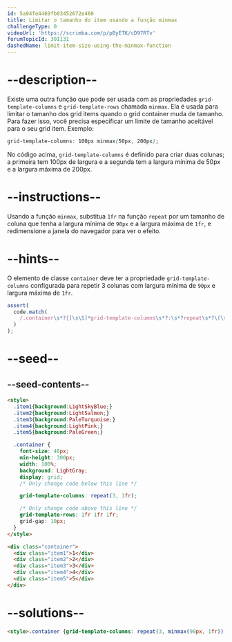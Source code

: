 ```yaml
---
id: 5a94fe4469fb03452672e460
title: Limitar o tamanho do item usando a função minmax
challengeType: 0
videoUrl: 'https://scrimba.com/p/pByETK/cD97RTv'
forumTopicId: 301131
dashedName: limit-item-size-using-the-minmax-function
---
```


# --description--

Existe uma outra função que pode ser usada com as propriedades `grid-template-columns` e `grid-template-rows` chamada `minmax`. Ela é usada para limitar o tamanho dos grid items quando o grid container muda de tamanho. Para fazer isso, você precisa especificar um limite de tamanho aceitável para o seu grid item. Exemplo:

```css
grid-template-columns: 100px minmax(50px, 200px);
```

No código acima, `grid-template-columns` é definido para criar duas colunas; a primeira tem 100px de largura e a segunda tem a largura mínima de 50px e a largura máxima de 200px.

# --instructions--

Usando a função `minmax`, substitua `1fr` na função `repeat` por um tamanho de coluna que tenha a largura mínima de `90px` e a largura máxima de `1fr`, e redimensione a janela do navegador para ver o efeito.

# --hints--

O elemento de classe `container` deve ter a propriedade `grid-template-columns` configurada para repetir 3 colunas com largura mínima de `90px` e largura máxima de `1fr`.

```js
assert(
  code.match(
    /.container\s*?{[\s\S]*grid-template-columns\s*?:\s*?repeat\s*?\(\s*?3\s*?,\s*?minmax\s*?\(\s*?90px\s*?,\s*?1fr\s*?\)\s*?\)\s*?;[\s\S]*}/gi
  )
);
```

# --seed--

## --seed-contents--

```html
<style>
  .item1{background:LightSkyBlue;}
  .item2{background:LightSalmon;}
  .item3{background:PaleTurquoise;}
  .item4{background:LightPink;}
  .item5{background:PaleGreen;}

  .container {
    font-size: 40px;
    min-height: 300px;
    width: 100%;
    background: LightGray;
    display: grid;
    /* Only change code below this line */

    grid-template-columns: repeat(3, 1fr);

    /* Only change code above this line */
    grid-template-rows: 1fr 1fr 1fr;
    grid-gap: 10px;
  }
</style>

<div class="container">
  <div class="item1">1</div>
  <div class="item2">2</div>
  <div class="item3">3</div>
  <div class="item4">4</div>
  <div class="item5">5</div>
</div>
```

# --solutions--

```html
<style>.container {grid-template-columns: repeat(3, minmax(90px, 1fr));}</style>
```
